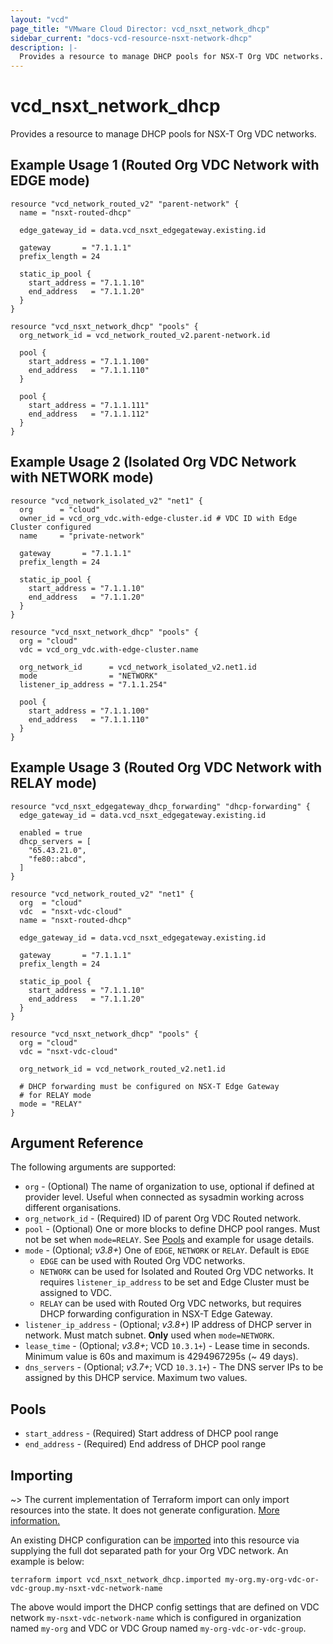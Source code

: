 ```yaml
---
layout: "vcd"
page_title: "VMware Cloud Director: vcd_nsxt_network_dhcp"
sidebar_current: "docs-vcd-resource-nsxt-network-dhcp"
description: |-
  Provides a resource to manage DHCP pools for NSX-T Org VDC networks.
---
```


# vcd\_nsxt\_network\_dhcp

Provides a resource to manage DHCP pools for NSX-T Org VDC networks.

## Example Usage 1 (Routed Org VDC Network with EDGE mode)

```hcl
resource "vcd_network_routed_v2" "parent-network" {
  name = "nsxt-routed-dhcp"

  edge_gateway_id = data.vcd_nsxt_edgegateway.existing.id

  gateway       = "7.1.1.1"
  prefix_length = 24

  static_ip_pool {
    start_address = "7.1.1.10"
    end_address   = "7.1.1.20"
  }
}

resource "vcd_nsxt_network_dhcp" "pools" {
  org_network_id = vcd_network_routed_v2.parent-network.id

  pool {
    start_address = "7.1.1.100"
    end_address   = "7.1.1.110"
  }

  pool {
    start_address = "7.1.1.111"
    end_address   = "7.1.1.112"
  }
}
```

## Example Usage 2 (Isolated Org VDC Network with NETWORK mode)
```hcl
resource "vcd_network_isolated_v2" "net1" {
  org      = "cloud"
  owner_id = vcd_org_vdc.with-edge-cluster.id # VDC ID with Edge Cluster configured
  name     = "private-network"

  gateway       = "7.1.1.1"
  prefix_length = 24

  static_ip_pool {
    start_address = "7.1.1.10"
    end_address   = "7.1.1.20"
  }
}

resource "vcd_nsxt_network_dhcp" "pools" {
  org = "cloud"
  vdc = vcd_org_vdc.with-edge-cluster.name

  org_network_id      = vcd_network_isolated_v2.net1.id
  mode                = "NETWORK"
  listener_ip_address = "7.1.1.254"

  pool {
    start_address = "7.1.1.100"
    end_address   = "7.1.1.110"
  }
}
```

## Example Usage 3 (Routed Org VDC Network with RELAY mode)
```hcl
resource "vcd_nsxt_edgegateway_dhcp_forwarding" "dhcp-forwarding" {
  edge_gateway_id = data.vcd_nsxt_edgegateway.existing.id
  
  enabled = true
  dhcp_servers = [
    "65.43.21.0",
    "fe80::abcd",
  ]
}

resource "vcd_network_routed_v2" "net1" {
  org  = "cloud"
  vdc  = "nsxt-vdc-cloud"
  name = "nsxt-routed-dhcp"

  edge_gateway_id = data.vcd_nsxt_edgegateway.existing.id

  gateway       = "7.1.1.1"
  prefix_length = 24

  static_ip_pool {
    start_address = "7.1.1.10"
    end_address   = "7.1.1.20"
  }
}

resource "vcd_nsxt_network_dhcp" "pools" {
  org = "cloud"
  vdc = "nsxt-vdc-cloud"

  org_network_id = vcd_network_routed_v2.net1.id

  # DHCP forwarding must be configured on NSX-T Edge Gateway
  # for RELAY mode
  mode = "RELAY"
}
```

## Argument Reference

The following arguments are supported:

* `org` - (Optional) The name of organization to use, optional if defined at provider level. Useful
  when connected as sysadmin working across different organisations.
* `org_network_id` - (Required) ID of parent Org VDC Routed network.
* `pool` - (Optional) One or more blocks to define DHCP pool ranges. Must not be set when
  `mode=RELAY`. See [Pools](#pools) and example for usage details.
* `mode` - (Optional; *v3.8+*) One of `EDGE`, `NETWORK` or `RELAY`. Default is `EDGE`
  * `EDGE` can be used with Routed Org VDC networks.
  * `NETWORK` can be used for Isolated and Routed Org VDC networks. It requires
    `listener_ip_address` to be set and Edge Cluster must be assigned to VDC. 
  * `RELAY` can be used with Routed Org VDC networks, but requires DHCP forwarding configuration in
    NSX-T Edge Gateway.
* `listener_ip_address` - (Optional; *v3.8+*) IP address of DHCP server in network. Must match
  subnet. **Only** used when `mode=NETWORK`.
* `lease_time` - (Optional; *v3.8+*; VCD `10.3.1+`) - Lease time in seconds. Minimum value is 60s
  and maximum is 4294967295s (~ 49 days).
* `dns_servers` - (Optional; *v3.7+*; VCD `10.3.1+`) - The DNS server IPs to be assigned by this
  DHCP service. Maximum two values. 

## Pools

* `start_address` - (Required) Start address of DHCP pool range
* `end_address` - (Required) End address of DHCP pool range

## Importing

~> The current implementation of Terraform import can only import resources into the state.
It does not generate configuration. [More information.](https://www.terraform.io/docs/import/)

An existing DHCP configuration can be [imported][docs-import] into this resource
via supplying the full dot separated path for your Org VDC network. An example is
below:

[docs-import]: https://www.terraform.io/docs/import/

```
terraform import vcd_nsxt_network_dhcp.imported my-org.my-org-vdc-or-vdc-group.my-nsxt-vdc-network-name
```

The above would import the DHCP config settings that are defined on VDC network
`my-nsxt-vdc-network-name` which is configured in organization named `my-org` and VDC or VDC Group
named `my-org-vdc-or-vdc-group`.
